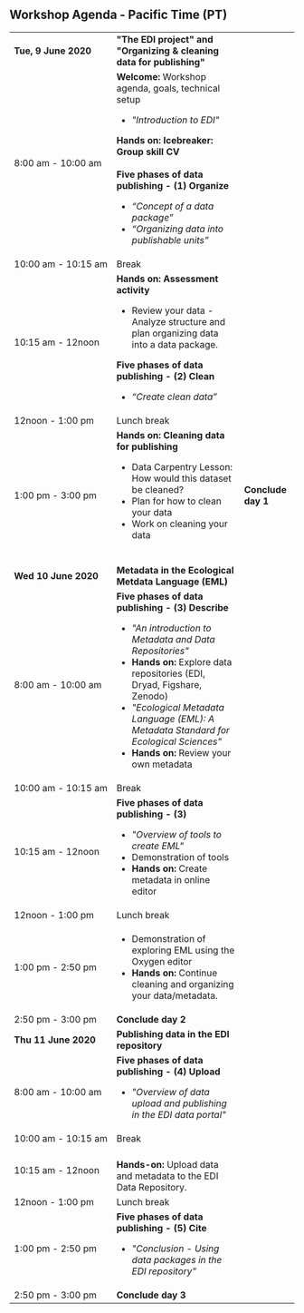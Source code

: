 ## Workshop Agenda - Pacific Time (PT)

<table>
  <tr>
    <td nowrap><strong>Tue, 9 June 2020</strong></td>
       <td><strong>"The EDI project" and "Organizing & cleaning data for publishing"</strong></td>
  </tr>
  <tr>
    <td nowrap>8:00 am - 10:00 am</td>
    <td><strong>Welcome: </strong> Workshop agenda, goals, technical setup<br><ul>
      <li><i>"Introduction to EDI"</i></li></ul>
      <strong>Hands on: Icebreaker: Group skill CV</strong><br><br>
       <strong>Five phases of data publishing - (1) Organize</strong><br><ul>
         <li><i>“Concept of a data package”</i></li>
        <li><i>“Organizing data into publishable units”</i></li></ul>
   </td>
 </tr>
       <tr>
    <td nowrap>10:00 am - 10:15 am</td><td>Break</td>
  </tr>
  <tr>
    <td nowrap>10:15 am - 12noon</td>
    <td><strong>Hands on: Assessment activity</strong><br><ul>
      <li>Review your data - Analyze structure and plan organizing data into a data package.</li></ul>
      <strong>Five phases of data publishing - (2) Clean</strong><br><ul>
         <li><i>“Create clean data”</i></li>
   </td>
 </tr>
 <tr>
    <td nowrap>12noon - 1:00 pm</td><td>Lunch break</td>
  </tr>
 <tr>
    <td nowrap>1:00 pm - 3:00 pm</td>
    <td><strong>Hands on: Cleaning data for publishing</strong><br><ul>
      <li>Data Carpentry Lesson: How would this dataset be cleaned?</li>
      <li>Plan for how to clean your data</li>
      <li>Work on cleaning your data</li></ul><br>
      <td><strong>Conclude day 1</strong></td>
      </td>
 </tr>
  <tr>
    <td nowrap><strong>Wed 10 June 2020</strong></td><td><strong>Metadata in the Ecological Metdata Language (EML)</strong></td>
  </tr>
  <tr>
    <td nowrap>8:00 am - 10:00 am</td>
   <td><strong>Five phases of data publishing - (3) Describe</strong><br><ul>
      <li><i>"An introduction to Metadata and Data Repositories"</i></li>
      <li><strong>Hands on: </strong>Explore data repositories (EDI, Dryad, Figshare, Zenodo)</li>
     <li><i>"Ecological Metadata Language (EML): A Metadata Standard for Ecological Sciences"</i></li>
     <li><strong>Hands on: </strong>Review your own metadata</li></td></ul>
      <tr>
    <td nowrap>10:00 am - 10:15 am</td><td>Break</td>
  </tr>
  <tr>
    <td nowrap>10:15 am - 12noon</td>
   <td><strong>Five phases of data publishing - (3)</strong><br><ul>
      <li><i>"Overview of tools to create EML"</i></li>
      <li>Demonstration of tools</li>
      <li><strong>Hands on: </strong>Create metadata in online editor</li></td></ul>
 <tr>
    <td nowrap>12noon - 1:00 pm</td><td>Lunch break</td>
  </tr>
  <tr>
    <td nowrap>1:00 pm - 2:50 pm</td>
    <td><ul><li>Demonstration of exploring EML using the Oxygen editor</li>
      <li><strong>Hands on: </strong>Continue cleaning and organizing your data/metadata.</li>
   </td>
 </tr>
  <tr>
    <td nowrap>2:50 pm - 3:00 pm</td>
    <td><strong>Conclude day 2</strong></td>
 </tr>
 <td><strong>Thu 11 June 2020</strong></td><td><strong> Publishing data in the EDI repository</strong></td>
  </tr>
  <tr>
    <td nowrap>8:00 am - 10:00 am</td>
    <td><strong>Five phases of data publishing - (4) Upload</strong><br><ul>
    <li><i>"Overview of data upload and publishing in the EDI data portal"</i></li>
 </tr>
      <tr>
    <td nowrap>10:00 am - 10:15 am</td><td>Break</td>
  </tr>
  <tr>
    <td nowrap>10:15 am - 12noon</td>
    <td><br><strong>Hands-on:</strong> Upload data and metadata to the EDI Data Repository.</td>
 <tr>
    <td nowrap>12noon - 1:00 pm</td><td>Lunch break</td>
  </tr>
 <tr>
    <td nowrap>1:00 pm - 2:50 pm</td>
      <td><strong>Five phases of data publishing - (5) Cite</strong><br><ul>
        <li><i>"Conclusion - Using data packages in the EDI repository"</i></li>    
     </td>
 </tr>
   <tr>
    <td nowrap>2:50 pm - 3:00 pm</td>
    <td><strong>Conclude day 3</strong></td>
 </tr>
</table>
